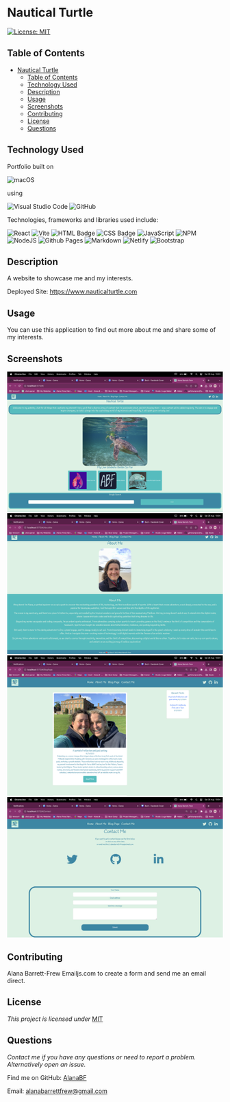 # Nautical Turtle

[![License: MIT](https://img.shields.io/badge/License-MIT-yellow.svg)](https://opensource.org/licenses/MIT)

## Table of Contents

- [Nautical Turtle](#nautical-turtle)
  - [Table of Contents](#table-of-contents)
  - [Technology Used](#technology-used)
  - [Description](#description)
  - [Usage](#usage)
  - [Screenshots](#screenshots)
  - [Contributing](#contributing)
  - [License](#license)
  - [Questions](#questions)

## Technology Used

Portfolio built on

![macOS](https://img.shields.io/badge/mac%20os-000000?style=for-the-badge&logo=macos&logoColor=F0F0F0)

using

![Visual Studio Code](https://img.shields.io/badge/Visual%20Studio%20Code-0078d7.svg?style=for-the-badge&logo=visual-studio-code&logoColor=white)
![GitHub](https://img.shields.io/badge/github-%23121011.svg?style=for-the-badge&logo=github&logoColor=white)

Technologies, frameworks and libraries used include:

![React](https://img.shields.io/badge/react-%2320232a.svg?style=for-the-badge&logo=react&logoColor=%2361DAFB)
![Vite](https://img.shields.io/badge/vite-%23646CFF.svg?style=for-the-badge&logo=vite&logoColor=white)
![HTML Badge](https://img.shields.io/badge/HTML5-E34F26?style=for-the-badge&logo=html5&logoColor=white)
![CSS Badge](https://img.shields.io/badge/CSS3-1572B6?style=for-the-badge&logo=css3&logoColor=white)
![JavaScript](https://img.shields.io/badge/javascript-%23323330.svg?style=for-the-badge&logo=javascript&logoColor=%23F7DF1E)
![NPM](https://img.shields.io/badge/NPM-%23CB3837.svg?style=for-the-badge&logo=npm&logoColor=white)
![NodeJS](https://img.shields.io/badge/node.js-6DA55F?style=for-the-badge&logo=node.js&logoColor=white)
![Github Pages](https://img.shields.io/badge/github%20pages-121013?style=for-the-badge&logo=github&logoColor=white)
![Markdown](https://img.shields.io/badge/markdown-%23000000.svg?style=for-the-badge&logo=markdown&logoColor=white)
![Netlify](https://img.shields.io/badge/netlify-%23000000.svg?style=for-the-badge&logo=netlify&logoColor=#00C7B7)
![Bootstrap](https://img.shields.io/badge/bootstrap-%23563D7C.svg?style=for-the-badge&logo=bootstrap&logoColor=white)

## Description

A website to showcase me and my interests.

Deployed Site: <https://www.nauticalturtle.com>  

## Usage

You can use this application to find out more about me and share some of my interests.

## Screenshots

![Home Page](./src/assets/images/HomePage.png)
![About Me Page](./src/assets/images/AboutMe.png)
![Blog Page](./src/assets/images/BlogPage.png)
![Contact Page](./src/assets/images/ContactMe.png)

## Contributing

Alana Barrett-Frew
Emailjs.com to create a form and send me an email direct.

## License

*This project is licensed under* [MIT](https://choosealicense.com/licenses/mit/)

## Questions

*Contact me if you have any questions or need to report a problem. Alternatively open an issue.*

Find me on GitHub: [AlanaBF](https://github.com/AlanaBF)

Email: [alanabarrettfrew@gmail.com](mailto:alanabarrettfrew@gmail.com)
